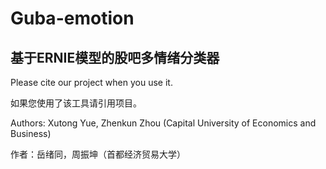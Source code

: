 # Guba-emotion 

## 基于ERNIE模型的股吧多情绪分类器

Please cite our project when you use it.

如果您使用了该工具请引用项目。

Authors: Xutong Yue, Zhenkun Zhou (Capital University of Economics and Business)

作者：岳绪同，周振坤（首都经济贸易大学）
